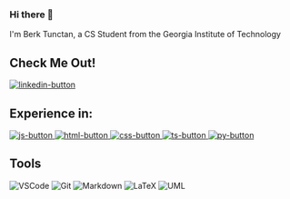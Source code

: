 ### Hi there 👋
I'm Berk Tunctan, a CS Student from the Georgia Institute of Technology
## Check Me Out!
<a href="https://linkedin.com/in/berk-c-tunctan" target="_blank" align="center">
  <img src="https://img.shields.io/badge/LinkedIn-0077B5?style=for-the-badge&logo=linkedin&logoColor=white" alt="linkedin-button"/>
 </a>

## Experience in:
<p align="left">
 <a href="https://github.com/berkcan25/Quiz-Game" target="blank">
  <img src="https://img.shields.io/badge/Javascript-F0DB4F?style=for-the-badge&labelColor=black&logo=javascript&logoColor=F0DB4F" alt="js-button" />
 </a> 
  <a href="https://github.com/berkcan25/Clock" target="blank">
  <img src="https://img.shields.io/badge/HTML5-E34F26?style=for-the-badge&logo=html5&logoColor=white" alt="html-button" />
 </a>
  <a href="https://github.com/berkcan25/Calculator-App" target="blank">
  <img src="https://img.shields.io/badge/CSS3-1572B6?style=for-the-badge&logo=css3&logoColor=white" alt="css-button" />
 </a>
  <a href="https://github.com/berkcan25/ToDo" target="blank">
  <img src="https://img.shields.io/badge/Typescript-007acc?style=for-the-badge&labelColor=black&logo=typescript&logoColor=007acc" alt="ts-button" />
 </a>
    <a href="https://github.com/berkcan25/Word-Count" target="blank">
  <img src="https://img.shields.io/badge/Python-4584b6?style=for-the-badge&labelColor=black&logo=python&logoColor=4584b6" alt="py-button" />
 </a>
</p>

## Tools

![VSCode](https://img.shields.io/badge/Visual_Studio-0078d7?style=for-the-badge&logo=visual%20studio&logoColor=white)
![Git](https://img.shields.io/badge/Git-F05032?style=for-the-badge&logo=git&logoColor=white)
![Markdown](https://img.shields.io/badge/Markdown-000000?style=for-the-badge&logo=markdown&logoColor=white)
![LaTeX](https://img.shields.io/badge/LaTeX-FFFFFF?style=for-the-badge&labelColor=black&logo=latex&logoColor=FFFFFFF)
![UML](https://img.shields.io/badge/UML-indigo?style=for-the-badge&labelColor=indigo&logo=uml&logoColor=yellow)
